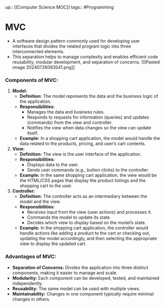 up:: [[Computer Science MOC]]
tags:: #Programming  
# MVC
- A software design pattern commonly used for developing user interfaces that divides the related program logic into three interconnected elements. 
- This separation helps to manage complexity and enables efficient code reusability, modular development, and separation of concerns.
![[Pasted image 20240726093541.png]]
### Components of MVC:
1. **Model:**
    - **Definition:** The model represents the data and the business logic of the application.
    - **Responsibilities:**
        - Manages the data and business rules.
        - Responds to requests for information (queries) and updates (commands) from the view and controller.
        - Notifies the view when data changes so the view can update itself.
    - **Example:** In a shopping cart application, the model would handle the data related to the products, pricing, and user’s cart contents.
2. **View:**
    - **Definition:** The view is the user interface of the application.
    - **Responsibilities:**
        - Displays data to the user.
        - Sends user commands (e.g., button clicks) to the controller.
    - **Example:** In the same shopping cart application, the view would be the HTML/CSS pages that display the product listings and the shopping cart to the user.
3. **Controller:**
    - **Definition:** The controller acts as an intermediary between the model and the view.
    - **Responsibilities:**
        - Receives input from the view (user actions) and processes it.
        - Commands the model to update its state.
        - Decides which view to display based on the model’s state.
    - **Example:** In the shopping cart application, the controller would handle actions like adding a product to the cart or checking out, updating the model accordingly, and then selecting the appropriate view to display the updated cart.
### Advantages of MVC:
- **Separation of Concerns:** Divides the application into three distinct components, making it easier to manage and scale.
- **Modularity:** Each component can be developed, tested, and maintained independently.
- **Reusability:** The same model can be used with multiple views.
- **Maintainability:** Changes in one component typically require minimal changes in others.